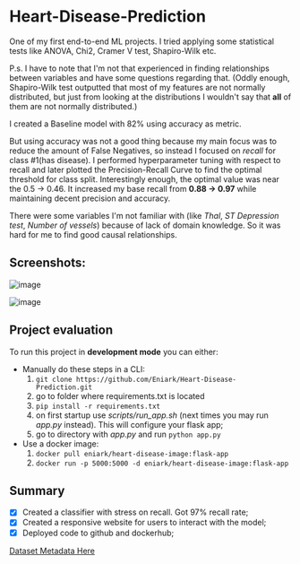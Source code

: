 # Heart-Disease-Prediction

One of my first end-to-end ML projects. I tried applying some statistical tests like ANOVA, Chi2, Cramer V test, Shapiro-Wilk etc.

P.s. I have to note that I'm not that experienced in finding relationships between variables and have some questions regarding that. (Oddly enough, Shapiro-Wilk test outputted that most of my features are not normally distributed, but just from looking at the distributions I wouldn't say that __all__ of them are not normally distributed.)

I created a Baseline model with 82% using accuracy as metric.

But using accuracy was not a good thing because my main focus was to reduce the amount of False Negatives, so instead I focused on _recall_ for class #1(has disease). I performed hyperparameter tuning with respect to recall and later plotted the Precision-Recall Curve to find the optimal threshold for class split. Interestingly enough, the optimal value was near the 0.5 -> 0.46. It increased my base recall from __0.88 -> 0.97__ while maintaining decent precision and accuracy.  

There were some variables I'm not familiar with (like _Thal_, _ST Depression test_, _Number of vessels_) because of lack of domain knowledge. So it was hard for me to find good causal relationships.

## Screenshots:
![image](https://user-images.githubusercontent.com/62321153/209288643-3bccf25d-ef61-4e1f-bc03-ca103fec924b.png)

![image](https://user-images.githubusercontent.com/62321153/209288681-1b19e441-6107-4b75-bc04-d4c32ffefc6e.png)

## Project evaluation

To run this project in __development mode__ you can either:
* Manually do these steps in a CLI:
  1. `git clone https://github.com/Eniark/Heart-Disease-Prediction.git`
  2. go to folder where requirements.txt is located
  3. `pip install -r requirements.txt`
  4. on first startup use _scripts/run_app.sh_ (next times you may run _app.py_ instead). This will configure your flask app; 
  4. go to directory with _app.py_ and run `python app.py`
* Use a docker image:
  1. `docker pull eniark/heart-disease-image:flask-app`
  2. `docker run -p 5000:5000 -d eniark/heart-disease-image:flask-app`

## Summary
- [x] Created a classifier with stress on recall. Got 97% recall rate;
- [x] Created a responsive website for users to interact with the model;
- [x] Deployed code to github and dockerhub;

[Dataset Metadata Here](https://archive.ics.uci.edu/ml/datasets/heart+disease)
